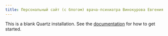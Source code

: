 ```yaml
---
title: Персональный сайт (с блогом) врача-психиатра Винокурова Евгения
---
```


This is a blank Quartz installation.
See the [documentation](https://quartz.jzhao.xyz) for how to get started.
